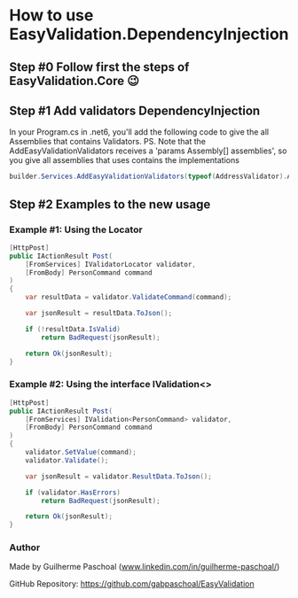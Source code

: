 ﻿# How to use EasyValidation.DependencyInjection

## Step #0 Follow first the steps of EasyValidation.Core 😉

## Step #1 Add validators DependencyInjection
In your Program.cs in .net6, you'll add the following code to give the all Assemblies that contains Validators. 
PS. Note that the AddEasyValidationValidators receives a 'params Assembly[] assemblies', so you give all assemblies that uses contains the implementations
```cs
builder.Services.AddEasyValidationValidators(typeof(AddressValidator).Assembly);
```

## Step #2 Examples to the new usage

### Example #1: Using the Locator
```cs
[HttpPost]
public IActionResult Post(
    [FromServices] IValidatorLocator validator,
    [FromBody] PersonCommand command
)
{
    var resultData = validator.ValidateCommand(command);

    var jsonResult = resultData.ToJson();

    if (!resultData.IsValid)
        return BadRequest(jsonResult);

    return Ok(jsonResult);
}
```

### Example #2: Using the interface IValidation<>
```cs
[HttpPost]
public IActionResult Post(
    [FromServices] IValidation<PersonCommand> validator,
    [FromBody] PersonCommand command
)
{
    validator.SetValue(command);
    validator.Validate();

    var jsonResult = validator.ResultData.ToJson();

    if (validator.HasErrors)
        return BadRequest(jsonResult);

    return Ok(jsonResult);
}
```

### Author
Made by Guilherme Paschoal (www.linkedin.com/in/guilherme-paschoal/)

GitHub Repository: https://github.com/gabpaschoal/EasyValidation